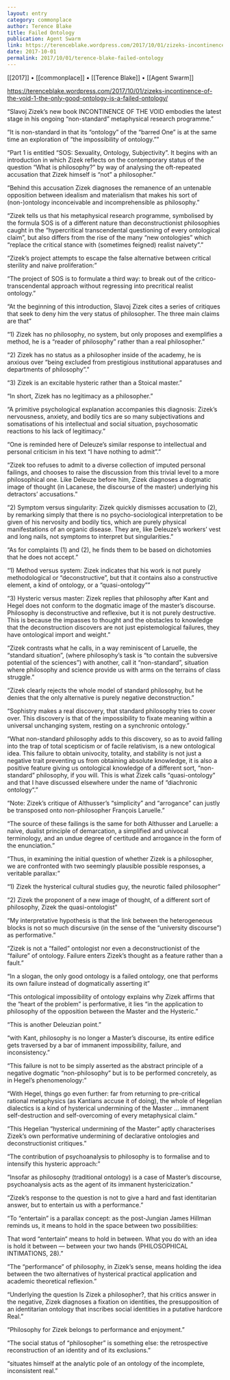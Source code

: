 ```yaml
---
layout: entry
category: commonplace
author: Terence Blake
title: Failed Ontology
publication: Agent Swarm
link: https://terenceblake.wordpress.com/2017/10/01/zizeks-incontinence-of-the-void-1-the-only-good-ontology-is-a-failed-ontology/
date: 2017-10-01
permalink: 2017/10/01/terence-blake-failed-ontology
---
```


[[2017]] • [[commonplace]] • [[Terence Blake]] • [[Agent Swarm]] 

https://terenceblake.wordpress.com/2017/10/01/zizeks-incontinence-of-the-void-1-the-only-good-ontology-is-a-failed-ontology/

“Slavoj Zizek’s new book INCONTINENCE OF THE VOID embodies the latest stage in his ongoing “non-standard” metaphysical research programme.”

“It is non-standard in that its “ontology” of the “barred One” is at the same time an exploration of “the impossibility of ontology.””

“Part 1 is entitled “SOS: Sexuality, Ontology, Subjectivity”. It begins with an introduction in which Zizek reflects on the contemporary status of the question “What is philosophy?” by way of analysing the oft-repeated accusation that Zizek himself is “not” a philosopher.”

“Behind this accusation Zizek diagnoses the remanence of an untenable opposition between idealism and materialism that makes his sort of (non-)ontology inconceivable and incomprehensible as philosophy.”

“Zizek tells us that his metaphysical research programme, symbolised by the formula SOS is of a different nature than deconstructionist philosophies caught in the “hypercritical transcendental questioning of every ontological claim”, but also differs from the rise of the many “new ontologies” which “replace the critical stance with (sometimes feigned) realist naivety”.”

“Zizek’s project attempts to escape the false alternative between critical sterility and naive proliferation:”

“The project of SOS is to formulate a third way: to break out of the critico-transcendental approach without regressing into precritical realist ontology.”

“At the beginning of this introduction, Slavoj Zizek cites a series of critiques that seek to deny him the very status of philosopher. The three main claims are that”

“1) Zizek has no philosophy, no system, but only proposes and exemplifies a method, he is a “reader of philosophy” rather than a real philosopher.”

“2) Zizek has no status as a philosopher inside of the academy, he is anxious over “being excluded from prestigi­ous insti­tu­tional appar­at­uses and depart­ments of philo­sophy”.”

“3) Zizek is an excitable hysteric rather than a Stoical master.”

“In short, Zizek has no legitimacy as a philosopher.”

“A primitive psychological explanation accompanies this diagnosis: Zizek’s nervousness, anxiety, and bodily tics are so many subjectivations and somatisations of his intellectual and social situation, psychosomatic reactions to his lack of legitimacy.”

“One is reminded here of Deleuze’s similar response to intellectual and personal criticism in his text “I have nothing to admit”.”

“Zizek too refuses to admit to a diverse collection of imputed personal failings, and chooses to raise the discussion from this trivial level to a more philosophical one. Like Deleuze before him, Zizek diagnoses a dogmatic image of thought (in Lacanese, the discourse of the master) underlying his detractors’ accusations.”

“2) Symptom versus singularity: Zizek quickly dismisses accusation to (2), by remarking simply that there is no psycho-sociological interpretation to be given of his nervosity and bodily tics, which are purely physical manifestations of an organic disease. They are, like Deleuze’s workers’ vest and long nails, not symptoms to interpret but singularities.”

“As for complaints (1) and (2), he finds them to be based on dichotomies that he does not accept.”

“1) Method versus system: Zizek indicates that his work is not purely methodological or “deconstructive”, but that it contains also a constructive element, a kind of ontology, or a “quasi-ontology””

“3) Hysteric versus master: Zizek replies that philosophy after Kant and Hegel does not conform to the dogmatic image of the master’s discourse. Philosophy is deconstructive and reflexive, but it is not purely destructive. This is because the impasses to thought and the obstacles to knowledge that the deconstruction discovers are not just epistemological failures, they have ontological import and weight.”

“Zizek contrasts what he calls, in a way reminiscent of Laruelle, the “standard situation”, (where philosophy’s task is “to contain the subversive potential of the sciences”) with another, call it “non-standard”, situation where philosophy and science provide us with arms on the terrains of class struggle.”

“Zizek clearly rejects the whole model of standard philosophy, but he denies that the only alternative is purely negative deconstruction.”

“Sophistry makes a real discovery, that standard philosophy tries to cover over. This discovery is that of the impossibility to fixate meaning within a universal unchanging system, resting on a synchronic ontology.”

“What non-standard philosophy adds to this discovery, so as to avoid falling into the trap of total scepticism or of facile relativism, is a new ontological idea. This failure to obtain univocity, totality, and stability is not just a negative trait preventing us from obtaining absolute knowledge, it is also a positive feature giving us ontological knowledge of a different sort, “non-standard” philosophy, if you will. This is what Zizek calls “quasi-ontology” and that I have discussed elsewhere under the name of “diachronic ontology“.”

“Note: Zizek’s critique of Althusser’s “simplicity” and “arrogance” can justly be transposed onto non-philosopher François Laruelle.”

“The source of these failings is the same for both Althusser and Laruelle: a naive, dualist principle of demarcation, a simplified and univocal terminology, and an undue degree of certitude and arrogance in the form of the enunciation.”

“Thus, in examining the initial question of whether Zizek is a philosopher, we are confronted with two seemingly plausible possible responses, a veritable parallax:”

“1) Zizek the hysterical cultural studies guy, the neurotic failed philosopher”

“2) Zizek the proponent of a new image of thought, of a different sort of philosophy, Zizek the quasi-ontologist”

“My interpretative hypothesis is that the link between the heterogeneous blocks is not so much discursive (in the sense of the “university discourse”) as performative.”

“Zizek is not a “failed” ontologist nor even a deconstructionist of the “failure” of ontology. Failure enters Zizek’s thought as a feature rather than a fault.”

“In a slogan, the only good ontology is a failed ontology, one that performs its own failure instead of dogmatically asserting it”

“This ontological impossibility of ontology explains why Zizek affirms that the “heart of the problem” is performative, it lies “in the application to philosophy of the opposition between the Master and the Hysteric.”

“This is another Deleuzian point.”

“with Kant, philosophy is no longer a Master’s discourse, its entire edifice gets traversed by a bar of immanent impossibility, failure, and inconsistency.”

“This failure is not to be simply asserted as the abstract principle of a negative dogmatic “non-philosophy” but is to be performed concretely, as in Hegel’s phenomenology:”

“With Hegel, things go even further: far from returning to pre-critical rational metaphysics (as Kantians accuse it of doing), the whole of Hegelian dialectics is a kind of hysterical undermining of the Master … immanent self-destruction and self-overcoming of every metaphysical claim.”

“This Hegelian “hysterical undermining of the Master” aptly characterises Zizek’s own performative undermining of declarative ontologies and deconstructionist critiques.”

“The contribution of psychoanalysis to philosophy is to formalise and to intensify this hysteric approach:”

“Insofar as philosophy (traditional ontology) is a case of Master’s discourse, psychoanalysis acts as the agent of its immanent hystericization.”

“Zizek’s response to the question is not to give a hard and fast identitarian answer, but to entertain us with a performance.”

“To “entertain” is a parallax concept: as the post-Jungian James Hillman reminds us, it means to hold in the space between two possibilities:

That word “entertain“ means to hold in between. What you do with an idea is hold it between — between your two hands (PHILOSOPHICAL INTIMATIONS, 28).”

“The “performance” of philosophy, in Zizek’s sense, means holding the idea between the two alternatives of hysterical practical application and academic theoretical reflexion.”

“Underlying the question Is Zizek a philosopher?, that his critics answer in the negative, Zizek diagnoses a fixation on identities, the presupposition of an identitarian ontology that inscribes social identities in a putative hardcore Real.”

“Philosophy for Zizek belongs to performance and enjoyment.”

“The social status of “philosopher” is something else: the retrospective reconstruction of an identity and of its exclusions.”

“situates himself at the analytic pole of an ontology of the incomplete, inconsistent real.”
